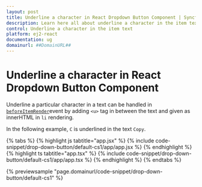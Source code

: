 ```yaml
---
layout: post
title: Underline a character in React Dropdown Button Component | Syncfusion
description: Learn here all about underline a character in the item text in Syncfusion Essential React Dropdown Button component, its elements and more.
control: Underline a character in the item text 
platform: ej2-react
documentation: ug
domainurl: ##DomainURL##
---
```


# Underline a character in React Dropdown Button Component

Underline a particular character in a text can be handled in [`beforeItemRender`](https://ej2.syncfusion.com/react/documentation/api/drop-down-button/#beforeitemrender)event by adding `<u>` tag in between the text and given as innerHTML in `li` rendering.

In the following example, `C` is underlined in the text `Copy`.

{% tabs %}
{% highlight js tabtitle="app.jsx" %}
{% include code-snippet/drop-down-button/default-cs1/app/app.jsx %}
{% endhighlight %}
{% highlight ts tabtitle="app.tsx" %}
{% include code-snippet/drop-down-button/default-cs1/app/app.tsx %}
{% endhighlight %}
{% endtabs %}

 {% previewsample "page.domainurl/code-snippet/drop-down-button/default-cs1" %}